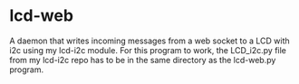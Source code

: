 # lcd-web

A daemon that writes incoming messages from a web socket to a LCD with i2c using my lcd-i2c module.
For this program to work, the LCD_i2c.py file from my lcd-i2c repo has to be in the same directory
as the lcd-web.py program.
